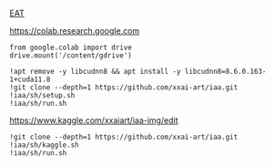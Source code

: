 
[EAT](https://github.com/xxai-fork/Image-Aesthetics-Assessment)

https://colab.research.google.com

```
from google.colab import drive
drive.mount('/content/gdrive')

!apt remove -y libcudnn8 && apt install -y libcudnn8=8.6.0.163-1+cuda11.8
!git clone --depth=1 https://github.com/xxai-art/iaa.git
!iaa/sh/setup.sh
!iaa/sh/run.sh
```

https://www.kaggle.com/xxaiart/iaa-img/edit

```
!git clone --depth=1 https://github.com/xxai-art/iaa.git
!iaa/sh/kaggle.sh
!iaa/sh/run.sh
```
